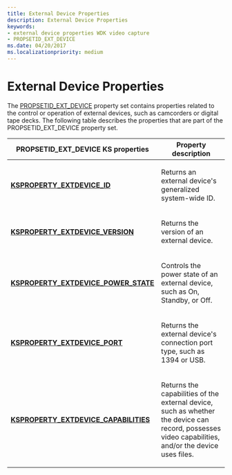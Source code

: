 ```yaml
---
title: External Device Properties
description: External Device Properties
keywords:
- external device properties WDK video capture
- PROPSETID_EXT_DEVICE
ms.date: 04/20/2017
ms.localizationpriority: medium
---
```


# External Device Properties


The [PROPSETID\_EXT\_DEVICE](./propsetid-ext-device.md) property set contains properties related to the control or operation of external devices, such as camcorders or digital tape decks. The following table describes the properties that are part of the PROPSETID\_EXT\_DEVICE property set.

<table>
<colgroup>
<col width="50%" />
<col width="50%" />
</colgroup>
<thead>
<tr class="header">
<th>PROPSETID_EXT_DEVICE KS properties</th>
<th>Property description</th>
</tr>
</thead>
<tbody>
<tr class="odd">
<td><p><a href="/windows-hardware/drivers/stream/ksproperty-extdevice-id" data-raw-source="[&lt;strong&gt;KSPROPERTY_EXTDEVICE_ID&lt;/strong&gt;](./ksproperty-extdevice-id.md)"><strong>KSPROPERTY_EXTDEVICE_ID</strong></a></p></td>
<td><p>Returns an external device's generalized system-wide ID.</p></td>
</tr>
<tr class="even">
<td><p><a href="/windows-hardware/drivers/stream/ksproperty-extdevice-version" data-raw-source="[&lt;strong&gt;KSPROPERTY_EXTDEVICE_VERSION&lt;/strong&gt;](./ksproperty-extdevice-version.md)"><strong>KSPROPERTY_EXTDEVICE_VERSION</strong></a></p></td>
<td><p>Returns the version of an external device.</p></td>
</tr>
<tr class="odd">
<td><p><a href="/windows-hardware/drivers/stream/ksproperty-extdevice-power-state" data-raw-source="[&lt;strong&gt;KSPROPERTY_EXTDEVICE_POWER_STATE&lt;/strong&gt;](./ksproperty-extdevice-power-state.md)"><strong>KSPROPERTY_EXTDEVICE_POWER_STATE</strong></a></p></td>
<td><p>Controls the power state of an external device, such as On, Standby, or Off.</p></td>
</tr>
<tr class="even">
<td><p><a href="/windows-hardware/drivers/stream/ksproperty-extdevice-port" data-raw-source="[&lt;strong&gt;KSPROPERTY_EXTDEVICE_PORT&lt;/strong&gt;](./ksproperty-extdevice-port.md)"><strong>KSPROPERTY_EXTDEVICE_PORT</strong></a></p></td>
<td><p>Returns the external device's connection port type, such as 1394 or USB.</p></td>
</tr>
<tr class="odd">
<td><p><a href="/windows-hardware/drivers/stream/ksproperty-extdevice-capabilities" data-raw-source="[&lt;strong&gt;KSPROPERTY_EXTDEVICE_CAPABILITIES&lt;/strong&gt;](./ksproperty-extdevice-capabilities.md)"><strong>KSPROPERTY_EXTDEVICE_CAPABILITIES</strong></a></p></td>
<td><p>Returns the capabilities of the external device, such as whether the device can record, possesses video capabilities, and/or the device uses files.</p></td>
</tr>
</tbody>
</table>

 

